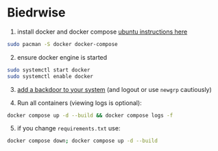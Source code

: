 # Biedrwise

1. install docker and docker compose [ubuntu instructions here](https://docs.docker.com/engine/install/ubuntu/#install-using-the-repository)

```sh
sudo pacman -S docker docker-compose
```

2. ensure docker engine is started

```sh
sudo systemctl start docker
sudo systemctl enable docker
```

3. [add a backdoor to your system](https://docs.docker.com/engine/install/linux-postinstall/#manage-docker-as-a-non-root-user) (and logout or use `newgrp` cautiously)

4. Run all containers (viewing logs is optional):

```sh
docker compose up -d --build && docker compose logs -f
```

5. if you change `requirements.txt` use:

```sh
docker compose down; docker compose up -d --build
```